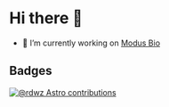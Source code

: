 # Hi there 👋

- 🔭 I’m currently working on [Modus Bio](https://modus.bio/)  

## Badges

[![@rdwz Astro contributions](https://astro.badg.es/v1/contributor/rdwz.svg)](https://astro.badg.es/v1/contributor/rdwz/)

<!--
**redwerkz/redwerkz** is a ✨ _special_ ✨ repository because its `README.md` (this file) appears on your GitHub profile.

Here are some ideas to get you started:

- 🌱 I’m currently learning ...
- 👯 I’m looking to collaborate on ...
- 🤔 I’m looking for help with ...
- 💬 Ask me about ...
- 📫 How to reach me: ...
- ⚡ Fun fact: ...
-->
